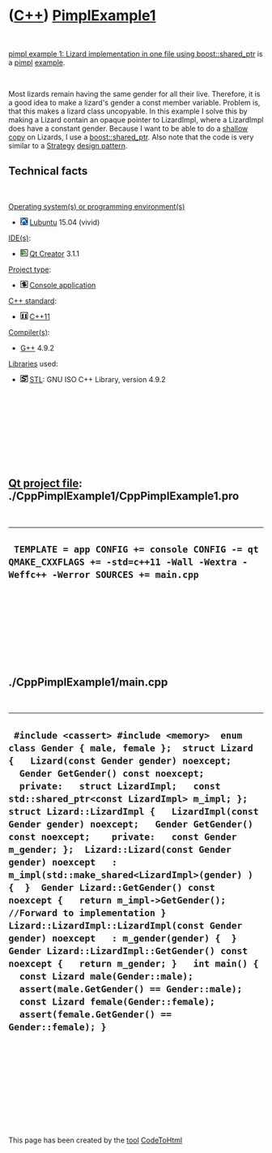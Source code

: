 



 

 

 

 

 

([C++](Cpp.md)) [PimplExample1](CppPimplExample1.md)
======================================================

 

[pimpl example 1: Lizard implementation in one file using
boost::shared\_ptr](CppPimplExample1.md) is a [pimpl](CppPimpl.md)
[example](CppExample.md).

 

Most lizards remain having the same gender for all their live.
Therefore, it is a good idea to make a lizard's gender a const member
variable. Problem is, that this makes a lizard class uncopyable. In this
example I solve this by making a Lizard contain an opaque pointer to
LizardImpl, where a LizardImpl does have a constant gender. Because I
want to be able to do a [shallow copy](CppShallowCopy.md) on Lizards, I
use a [boost::shared\_ptr](CppBoostShared_ptr.md). Also note that the
code is very similar to a [Strategy](CppDesignPatternStrategy.md)
[design pattern](CppDesignPattern.md).

Technical facts
---------------

 

[Operating system(s) or programming environment(s)](CppOs.md)

-   ![Lubuntu](PicLubuntu.png) [Lubuntu](CppLubuntu.md) 15.04 (vivid)

[IDE(s)](CppIde.md):

-   ![Qt Creator](PicQtCreator.png) [Qt Creator](CppQtCreator.md) 3.1.1

[Project type](CppQtProjectType.md):

-   ![console](PicConsole.png) [Console
    application](CppConsoleApplication.md)

[C++ standard](CppStandard.md):

-   ![C++11](PicCpp11.png) [C++11](Cpp11.md)

[Compiler(s)](CppCompiler.md):

-   [G++](CppGpp.md) 4.9.2

[Libraries](CppLibrary.md) used:

-   ![STL](PicStl.png) [STL](CppStl.md): GNU ISO C++ Library, version
    4.9.2

 

 

 

 

 

[Qt project file](CppQtProjectFile.md): ./CppPimplExample1/CppPimplExample1.pro
--------------------------------------------------------------------------------

 

  ----------------------------------------------------------------------------------------------------------------------------------
  ` TEMPLATE = app CONFIG += console CONFIG -= qt QMAKE_CXXFLAGS += -std=c++11 -Wall -Wextra -Weffc++ -Werror SOURCES += main.cpp`
  ----------------------------------------------------------------------------------------------------------------------------------

 

 

 

 

 

./CppPimplExample1/main.cpp
---------------------------

 

  --------------------------------------------------------------------------------------------------------------------------------------------------------------------------------------------------------------------------------------------------------------------------------------------------------------------------------------------------------------------------------------------------------------------------------------------------------------------------------------------------------------------------------------------------------------------------------------------------------------------------------------------------------------------------------------------------------------------------------------------------------------------------------------------------------------------------------------------------------------------------------------------------------------------------------------------------------------------------------------------------
  ` #include <cassert> #include <memory>  enum class Gender { male, female };  struct Lizard {   Lizard(const Gender gender) noexcept;   Gender GetGender() const noexcept;   private:   struct LizardImpl;   const std::shared_ptr<const LizardImpl> m_impl; };  struct Lizard::LizardImpl {   LizardImpl(const Gender gender) noexcept;   Gender GetGender() const noexcept;    private:   const Gender m_gender; };  Lizard::Lizard(const Gender gender) noexcept   : m_impl(std::make_shared<LizardImpl>(gender) ) {  }  Gender Lizard::GetGender() const noexcept {   return m_impl->GetGender(); //Forward to implementation }  Lizard::LizardImpl::LizardImpl(const Gender gender) noexcept   : m_gender(gender) {  }  Gender Lizard::LizardImpl::GetGender() const noexcept {   return m_gender; }   int main() {   const Lizard male(Gender::male);   assert(male.GetGender() == Gender::male);   const Lizard female(Gender::female);   assert(female.GetGender() == Gender::female); }`
  --------------------------------------------------------------------------------------------------------------------------------------------------------------------------------------------------------------------------------------------------------------------------------------------------------------------------------------------------------------------------------------------------------------------------------------------------------------------------------------------------------------------------------------------------------------------------------------------------------------------------------------------------------------------------------------------------------------------------------------------------------------------------------------------------------------------------------------------------------------------------------------------------------------------------------------------------------------------------------------------------

 

 

 

 

 





 




This page has been created by the [tool](Tools.md)
[CodeToHtml](ToolCodeToHtml.md)
